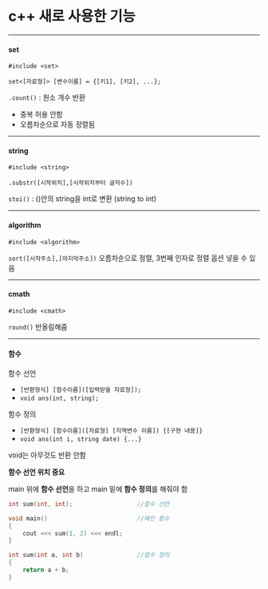 # c++ 새로 사용한 기능
---
#### set
`#include <set>`

`set<[자료형]> [변수이름] = {[키1], [키2], ...};`

`.count()` : 원소 개수 반환

- 중복 허용 안함
- 오름차순으로 자동 정렬됨

---
#### string
`#include <string>`

`.substr([시작위치],[시작위치부터 글자수])`

`stoi()` : ()안의 string을 int로 변환 (string to int)

---
#### algorithm
`#include <algorithm>`

`sort([시작주소],[마지막주소])` 오름차순으로 정렬, 3번째 인자로 정렬 옵션 넣을 수 있음

---
#### cmath
`#include <cmath>`

`round()` 반올림해줌

---
#### 함수
함수 선언
- `[반환형식] [함수이름]([입력받을 자료형]);`
- `void ans(int, string);`

함수 정의
- `[반환형식] [함수이름]([자료형] [지역변수 이름]) {[구현 내용]}`
- `void ans(int i, string date) {...}`

void는 아무것도 반환 안함

**함수 선언 위치 중요**

main 위에 **함수 선언**을 하고 main 밑에 **함수 정의**를 해줘야 함

```c++
int sum(int, int);                  //함수 선언

void main()                         //메인 함수
{
    cout <<< sum(1, 2) <<< endl;
}

int sum(int a, int b)               //함수 정의
{
    return a + b;
}
```